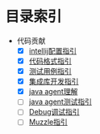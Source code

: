 
# 目录索引
- 代码贡献
    - [x] [intellij配置指引](./intellij-setup.md)
    - [x] [代码格式指引](./style-guideline.md)
    - [x] [测试用例指引](./running-tests.md)
    - [x] [集成库开发指引](./writing-instrumentation.md)
    - [x] [java agent理解](./javaagent-jar-components.md)
    - [ ] [java agent测试指引](./javaagent-test-infra.md)
    - [ ] [Debug调试指引](./debugging.md)
    - [ ] [Muzzle指引](./muzzle.md)
